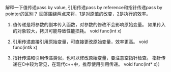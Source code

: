 解释一下值传递pass by value, 引用传递pass by reference和指针传递pass by pointer的区别？
回答围绕两点来将，1是对原值的改变，2是执行的效率。

1. 值传递是将参数的副本传入函数，对参数的修改不会影响原始变量。
如果传入的对象较大，拷贝可能导致性能损耗。
void func(int x)

2. 引用传递直接引用原始变量，可直接更改原始变量，效率更高。
void func(int& x)


3. 指针传递和引用传递类似，也可以修改原始变量，要注意空指针检查。
指针传递在C中较为常见，在现代c++中，推荐使用引用传递。
void func(int* x)）